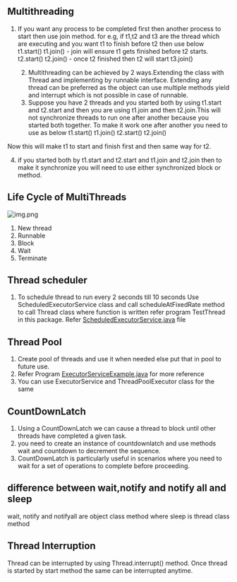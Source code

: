 
**Multithreading**
------------------

1. If you want any process to be completed first then another process to start then use join method.
   for e.g, if t1,t2 and t3 are the thread which are executing and you want t1 to finish before
   t2 then use below
   t1.start()
   t1.join() - join will ensure t1 gets finished before t2 starts.
   t2.start()
   t2.join() - once t2 finished then t2 will start
   t3.join()

    2. Multithreading can be achieved by 2 ways.Extending the class with Thread and implementing by runnable interface.
       Extending any thread can be preferred as the object can use multiple methods yield and interrupt
       which is not possible in case of runnable.
   3. Suppose you have 2 threads and you started both by using t1.start and t2.start and then you are using
   t1.join and then t2.join.This will not synchronize threads to run one after another because you started both together.
   To make it work one after another you need to use as below
   t1.start()
   t1.join()
   t2.start()
   t2.join()

Now this will make t1 to start and finish first and then same way for t2.

4. if you started both by t1.start and t2.start and t1.join and t2.join then to make it synchronize 
you will need to use either synchronized block or method.


**Life Cycle of MultiThreads**
-------------------------------
![img.png](img.png)

1. New thread
2. Runnable
3. Block
4. Wait
5. Terminate



**Thread scheduler** 
---------------------

1. To schedule thread to run every 2 seconds till 10 seconds
Use ScheduledExecutorService class and call scheduleAtFixedRate method to call Thread class where function 
is written refer program TestThread in this package.
Refer [ScheduledExecutorService.java]() file


**Thread Pool**
---------------
1.  Create pool of threads and use it when needed else put that in pool to future use.
2.  Refer Program [ExecutorServiceExample.java]() for more reference
3. You can use ExecutorService and ThreadPoolExecutor class for the same


**CountDownLatch**
-------------------
1. Using a CountDownLatch we can cause a thread to block until other threads have completed a given task.
2. you need to create an instance of countdownlatch and use methods wait and countdown to decrement the sequence.
3. CountDownLatch is particularly useful in scenarios where you need to wait for a set of operations to 
    complete before proceeding. 

**difference between wait,notify and notify all and sleep**
-----------------------------------------------------------
wait, notify and notifyall are object class method where sleep is thread class method

**Thread Interruption**
-----------------------
Thread can be interrupted by using Thread.interrupt() method.
Once thread is started by start method the same can be interrupted anytime.
